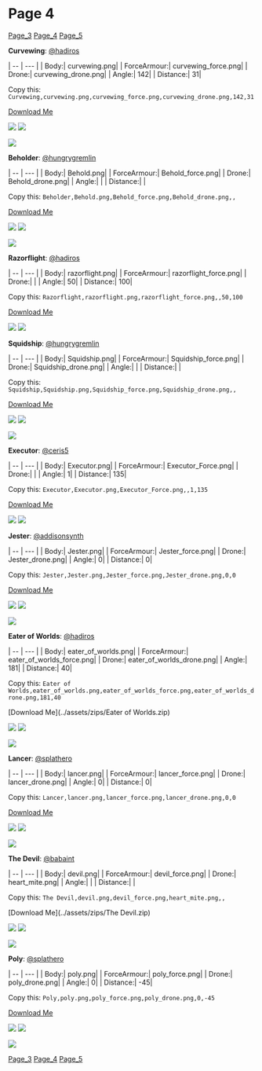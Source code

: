# Page 4
[Page_3](./Page_3.md)
[Page_4](./Page_4.md)
[Page_5](./Page_5.md)

**Curvewing**: [@hadiros](https://discord.com/users/266028842395631629)

| -- | --- | 
| Body:| curvewing.png| 
| ForceArmour:| curvewing_force.png| 
| Drone:| curvewing_drone.png| 
| Angle:| 142| 
| Distance:| 31| 

Copy this: `Curvewing,curvewing.png,curvewing_force.png,curvewing_drone.png,142,31`

[Download Me](../assets/zips/Curvewing.zip)

![](../custom_skins/curvewing.png)
![](../custom_skins/curvewing_force.png)

![](../custom_skins/curvewing_drone.png)


**Beholder**: [@hungrygremlin](https://discord.com/users/361743580563374080)

| -- | --- | 
| Body:| Behold.png| 
| ForceArmour:| Behold_force.png| 
| Drone:| Behold_drone.png| 
| Angle:| | 
| Distance:| | 

Copy this: `Beholder,Behold.png,Behold_force.png,Behold_drone.png,,`

[Download Me](../assets/zips/Beholder.zip)

![](../custom_skins/Behold.png)
![](../custom_skins/Behold_force.png)

![](../custom_skins/Behold_drone.png)


**Razorflight**: [@hadiros](https://discord.com/users/266028842395631629)

| -- | --- | 
| Body:| razorflight.png| 
| ForceArmour:| razorflight_force.png| 
| Drone:| | 
| Angle:| 50| 
| Distance:| 100| 

Copy this: `Razorflight,razorflight.png,razorflight_force.png,,50,100`

[Download Me](../assets/zips/Razorflight.zip)

![](../custom_skins/razorflight.png)
![](../custom_skins/razorflight_force.png)



**Squidship**: [@hungrygremlin](https://discord.com/users/361743580563374080)

| -- | --- | 
| Body:| Squidship.png| 
| ForceArmour:| Squidship_force.png| 
| Drone:| Squidship_drone.png| 
| Angle:| | 
| Distance:| | 

Copy this: `Squidship,Squidship.png,Squidship_force.png,Squidship_drone.png,,`

[Download Me](../assets/zips/Squidship.zip)

![](../custom_skins/Squidship.png)
![](../custom_skins/Squidship_force.png)

![](../custom_skins/Squidship_drone.png)


**Executor**: [@ceris5](https://discord.com/users/460824601019023360)

| -- | --- | 
| Body:| Executor.png| 
| ForceArmour:| Executor_Force.png| 
| Drone:| | 
| Angle:| 1| 
| Distance:| 135| 

Copy this: `Executor,Executor.png,Executor_Force.png,,1,135`

[Download Me](../assets/zips/Executor.zip)

![](../custom_skins/Executor.png)
![](../custom_skins/Executor_Force.png)



**Jester**: [@addisonsynth](https://discord.com/users/690582693532008459)

| -- | --- | 
| Body:| Jester.png| 
| ForceArmour:| Jester_force.png| 
| Drone:| Jester_drone.png| 
| Angle:| 0| 
| Distance:| 0| 

Copy this: `Jester,Jester.png,Jester_force.png,Jester_drone.png,0,0`

[Download Me](../assets/zips/Jester.zip)

![](../custom_skins/Jester.png)
![](../custom_skins/Jester_force.png)

![](../custom_skins/Jester_drone.png)


**Eater of Worlds**: [@hadiros](https://discord.com/users/266028842395631629)

| -- | --- | 
| Body:| eater_of_worlds.png| 
| ForceArmour:| eater_of_worlds_force.png| 
| Drone:| eater_of_worlds_drone.png| 
| Angle:| 181| 
| Distance:| 40| 

Copy this: `Eater of Worlds,eater_of_worlds.png,eater_of_worlds_force.png,eater_of_worlds_drone.png,181,40`

[Download Me](../assets/zips/Eater of Worlds.zip)

![](../custom_skins/eater_of_worlds.png)
![](../custom_skins/eater_of_worlds_force.png)

![](../custom_skins/eater_of_worlds_drone.png)


**Lancer**: [@splathero](https://discord.com/users/1088727297755971645)

| -- | --- | 
| Body:| lancer.png| 
| ForceArmour:| lancer_force.png| 
| Drone:| lancer_drone.png| 
| Angle:| 0| 
| Distance:| 0| 

Copy this: `Lancer,lancer.png,lancer_force.png,lancer_drone.png,0,0`

[Download Me](../assets/zips/Lancer.zip)

![](../custom_skins/lancer.png)
![](../custom_skins/lancer_force.png)

![](../custom_skins/lancer_drone.png)


**The Devil**: [@babaint](https://discord.com/users/598945877419360266)

| -- | --- | 
| Body:| devil.png| 
| ForceArmour:| devil_force.png| 
| Drone:| heart_mite.png| 
| Angle:| | 
| Distance:| | 

Copy this: `The Devil,devil.png,devil_force.png,heart_mite.png,,`

[Download Me](../assets/zips/The Devil.zip)

![](../custom_skins/devil.png)
![](../custom_skins/devil_force.png)

![](../custom_skins/heart_mite.png)


**Poly**: [@splathero](https://discord.com/users/1088727297755971645)

| -- | --- | 
| Body:| poly.png| 
| ForceArmour:| poly_force.png| 
| Drone:| poly_drone.png| 
| Angle:| 0| 
| Distance:| -45| 

Copy this: `Poly,poly.png,poly_force.png,poly_drone.png,0,-45`

[Download Me](../assets/zips/Poly.zip)

![](../custom_skins/poly.png)
![](../custom_skins/poly_force.png)

![](../custom_skins/poly_drone.png)

[Page_3](./Page_3.md)
[Page_4](./Page_4.md)
[Page_5](./Page_5.md)
